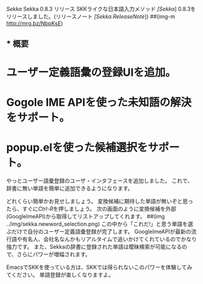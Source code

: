 *Sekka* Sekka 0.8.3 リリース
SKKライクな日本語入力メソッド *[Sekka*] 0.8.3をリリースしました。(リリースノート *[Sekka.ReleaseNote*])
 ##(img-m http://mrg.bz/NbpKsE)

## * 概要
# ユーザー定義語彙の登録UIを追加。
# Gogole IME APIを使った未知語の解決をサポート。
# popup.elを使った候補選択をサポート。

やっとユーザー語彙登録のユーザ・インタフェースを追加しました。
これで、辞書に無い単語を簡単に追加できるようになります。

どれくらい簡単かお見せしましょう。
変換候補に期待した単語が無いぞと思ったら、すぐに*Ctrl-R*を押しましょう。
次の画面のように変換候補を外部(GoogleImeAPI)から取得してリストアップしてくれます。
 ##(img ../img/sekka.newword_selection.png)
この中から「これだ!」と思う単語を選ぶだけで自分のユーザー定義語彙登録が完了します。
GoogleImeAPIが最新の流行語や有名人、会社名なんかもリアルタイムで追いかけてくれているのでかなり強力です。
また、Sekkaの辞書に登録された単語は曖昧検索が可能になるので、さらにパワーが増幅されます。

EmacsでSKKを使っている方は、SKKでは得られないこのパワーを体験してみてください。
単語登録が楽しくなりますよ。
